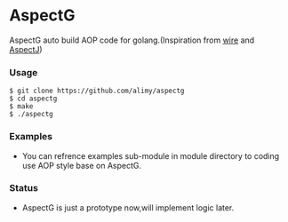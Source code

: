 # AspectG
AspectG auto build AOP code for golang.(Inspiration from [wire](https://github.com/google/wire) and [AspectJ](https://www.eclipse.org/aspectj/))

### Usage
```$bash
$ git clone https://github.com/alimy/aspectg
$ cd aspectg
$ make
$ ./aspectg
```

### Examples

* You can refrence examples sub-module in module directory to coding use AOP 
style base on AspectG.

### Status

* AspectG is just a prototype now,will implement logic later.